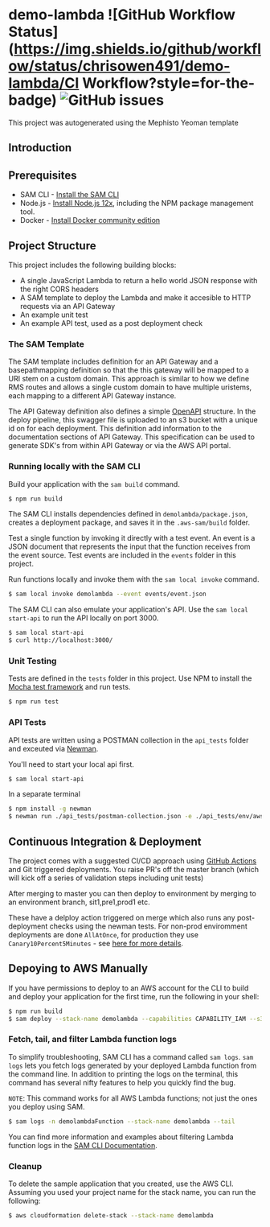 # demo-lambda ![GitHub Workflow Status](https://img.shields.io/github/workflow/status/chrisowen491/demo-lambda/CI Workflow?style=for-the-badge) ![GitHub issues](https://img.shields.io/github/issues/chrisowen491/demo-lambda?style=for-the-badge)

This project was autogenerated using the Mephisto Yeoman template 

## Introduction

## Prerequisites

* SAM CLI - [Install the SAM CLI](https://docs.aws.amazon.com/serverless-application-model/latest/developerguide/serverless-sam-cli-install.html)
* Node.js - [Install Node.js 12x](https://nodejs.org/en/), including the NPM package management tool.
* Docker - [Install Docker community edition](https://hub.docker.com/search/?type=edition&offering=community)

## Project Structure

This project includes the following building blocks:

   * A single JavaScript Lambda to return a hello world JSON response with the right CORS headers
   * A SAM template to deploy the Lambda and make it accesible to HTTP requests via an API Gateway
   * An example unit test
   * An example API test, used as a post deployment check

### The SAM Template

The SAM template includes definition for an API Gateway and a basepathmapping definition so that the this gateway will be mapped to a URI stem on a custom domain. This approach is similar to how we define RMS routes and allows a single custom domain to have multiple uristems, each mapping to a different API Gateway instance.

The API Gateway definition also defines a simple [OpenAPI](https://swagger.io/specification/) structure. In the deploy pipeline, this swagger file is uploaded to an s3 bucket with a unique id on for each deployment. This definition add information to the documentation sections of API Gateway. This specification can be used to generate SDK's from within API Gateway or via the AWS API portal.

### Running locally with the SAM CLI

Build your application with the `sam build` command.

```bash
$ npm run build
```

The SAM CLI installs dependencies defined in `demolambda/package.json`, creates a deployment package, and saves it in the `.aws-sam/build` folder.

Test a single function by invoking it directly with a test event. An event is a JSON document that represents the input that the function receives from the event source. Test events are included in the `events` folder in this project.

Run functions locally and invoke them with the `sam local invoke` command.

```bash
$ sam local invoke demolambda --event events/event.json
```

The SAM CLI can also emulate your application's API. Use the `sam local start-api` to run the API locally on port 3000.

```bash
$ sam local start-api
$ curl http://localhost:3000/
```

### Unit Testing

Tests are defined in the `tests` folder in this project. Use NPM to install the [Mocha test framework](https://mochajs.org/) and run tests.

```bash
$ npm run test
```

### API Tests

API tests are written using a POSTMAN collection in the `api_tests` folder and exceuted via [Newman](https://learning.postman.com/docs/running-collections/using-newman-cli/command-line-integration-with-newman/).


You'll need to start your local api first.
```bash
$ sam local start-api
```

In a separate terminal
```bash
$ npm install -g newman
$ newman run ./api_tests/postman-collection.json -e ./api_tests/env/aws-local.json
```

## Continuous Integration & Deployment

The project comes with a suggested CI/CD approach using [GitHub Actions](https://github.com/features/actions) and Git triggered deployments. You raise PR's off the master branch (which will kick off a series of validation steps including unit tests)

After merging to master you can then deploy to environment by merging to an environment branch, sit1,pre1,prod1 etc.

These have a delploy action triggered on merge which also runs any post-deployment checks using the newman tests. For non-prod enviromment deployments are done `AllAtOnce`, for production they use `Canary10Percent5Minutes` - see [here for more details](https://docs.aws.amazon.com/serverless-application-model/latest/developerguide/automating-updates-to-serverless-apps.html).

## Depoying to AWS Manually

If you have permissions to deploy to an AWS account for the CLI to build and deploy your application for the first time, run the following in your shell:

```bash
$ npm run build
$ sam deploy --stack-name demolambda --capabilities CAPABILITY_IAM --s3-bucket tranmere-web-api
```

### Fetch, tail, and filter Lambda function logs

To simplify troubleshooting, SAM CLI has a command called `sam logs`. `sam logs` lets you fetch logs generated by your deployed Lambda function from the command line. In addition to printing the logs on the terminal, this command has several nifty features to help you quickly find the bug.

`NOTE`: This command works for all AWS Lambda functions; not just the ones you deploy using SAM.

```bash
$ sam logs -n demolambdaFunction --stack-name demolambda --tail
```

You can find more information and examples about filtering Lambda function logs in the [SAM CLI Documentation](https://docs.aws.amazon.com/serverless-application-model/latest/developerguide/serverless-sam-cli-logging.html).

### Cleanup

To delete the sample application that you created, use the AWS CLI. Assuming you used your project name for the stack name, you can run the following:

```bash
$ aws cloudformation delete-stack --stack-name demolambda
```
